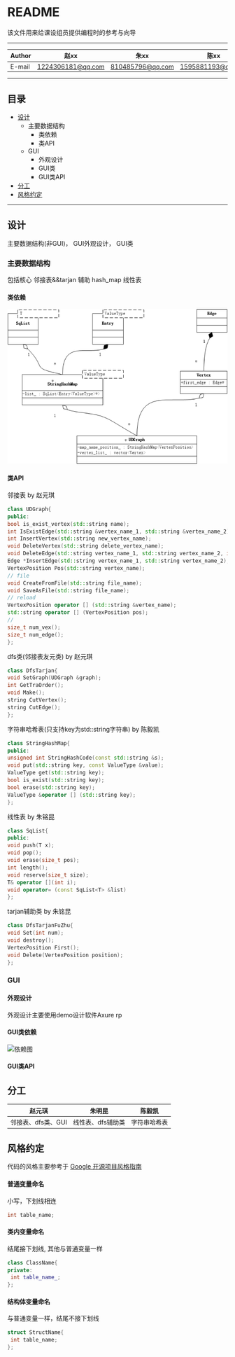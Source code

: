README
===========================
该文件用来给课设组员提供编程时的参考与向导

****

|Author|赵xx|朱xx|陈xx
|---|---|---|---
|E-mail|1224306181@qq.com|810485796@qq.com|1595881193@qq.com

****

## 目录
* [设计](#设计) 
    * 主要数据结构
        *  类依赖
        *  类API
    * GUI
        *  外观设计
        *  GUI类
        *  GUI类API
* [分工](#分工)
* [风格约定](#风格约定)

****

## 设计
主要数据结构(非GUI)， GUI外观设计， GUI类
### 主要数据结构
包括核心 邻接表&&tarjan 辅助 hash_map 线性表
#### 类依赖
![依赖图](img_for_readme/1类依赖.png)
#### 类API
邻接表 by 赵元琪
```c++
class UDGraph{
public:
bool is_exist_vertex(std::string name);
int IsExistEdge(std::string &vertex_name_1, std::string &vertex_name_2);
int InsertVertex(std::string new_vertex_name);
void DeleteVertex(std::string delete_vertex_name);
void DeleteEdge(std::string vertex_name_1, std::string vertex_name_2, int num_delete);
Edge *InsertEdge(std::string vertex_name_1, std::string vertex_name_2);
VertexPosition Pos(std::string vertex_name);
// file
void CreateFromFile(std::string file_name);
void SaveAsFile(std::string file_name);
// reload
VertexPosition operator [] (std::string &vertex_name);
std::string operator [] (VertexPosition pos);
//
size_t num_vex();
size_t num_edge();
};
```

dfs类(邻接表友元类) by 赵元琪
```c++
class DfsTarjan{
void SetGraph(UDGraph &graph);
int GetTraOrder();
void Make();
string CutVertex();
string CutEdge();
};
```

字符串哈希表(只支持key为std::string字符串) by 陈毅凯
```c++
class StringHashMap{
public:
unsigned int StringHashCode(const std::string &s);
void put(std::string key, const ValueType &value);
ValueType get(std::string key);
bool is_exist(std::string key);
bool erase(std::string key);
ValueType &operator [] (std::string key);
};
```

线性表 by 朱铭昆
```c++
class SqList{
public:
void push(T x);
void pop();
void erase(size_t pos);
int length();
void reserve(size_t size);
T& operator [](int i);
void operator= (const SqList<T> &list)
};
```
tarjan辅助类 by 朱铭昆
```c++
class DfsTarjanFuZhu{
void Set(int num);
void destroy();
VertexPosition First();
void Delete(VertexPosition position);
};
```

### GUI
#### 外观设计
外观设计主要使用demo设计软件Axure rp
#### GUI类依赖
![依赖图](img_for_readme/1GUI类.png)
#### GUI类API
## 分工
|赵元琪|朱明昆|陈毅凯
|---|---|---
|邻接表、dfs类、GUI|线性表、dfs辅助类|字符串哈希表
## 风格约定
代码的风格主要参考于 [Google 开源项目风格指南](http://zh-google-styleguide.readthedocs.io/en/latest/google-cpp-styleguide/naming/)
#### 普通变量命名
小写，下划线相连
```c++
int table_name;
```
#### 类内变量命名
结尾接下划线, 其他与普通变量一样
```c++
class ClassName{
private:
 int table_name_;
};
```
#### 结构体变量命名
与普通变量一样，结尾不接下划线
```c++
struct StructName{
 int table_name;
};
```

